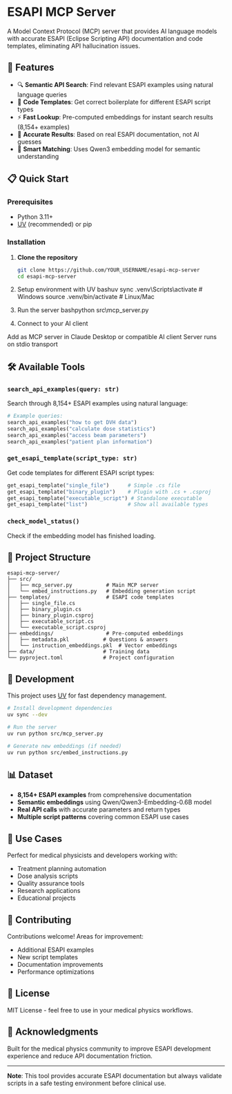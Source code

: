 # ESAPI MCP Server

A Model Context Protocol (MCP) server that provides AI language models with accurate ESAPI (Eclipse Scripting API) documentation and code templates, eliminating API hallucination issues.

## 🚀 Features

- 🔍 **Semantic API Search**: Find relevant ESAPI examples using natural language queries
- 📝 **Code Templates**: Get correct boilerplate for different ESAPI script types  
- ⚡ **Fast Lookup**: Pre-computed embeddings for instant search results (8,154+ examples)
- 🎯 **Accurate Results**: Based on real ESAPI documentation, not AI guesses
- 🧠 **Smart Matching**: Uses Qwen3 embedding model for semantic understanding

## 📋 Quick Start

### Prerequisites
- Python 3.11+
- [UV](https://docs.astral.sh/uv/) (recommended) or pip

### Installation

1. **Clone the repository**
   ```bash
   git clone https://github.com/YOUR_USERNAME/esapi-mcp-server
   cd esapi-mcp-server

2. Setup environment with UV
bashuv sync
.venv\Scripts\activate  # Windows
source .venv/bin/activate  # Linux/Mac

3. Run the server
bashpython src\mcp_server.py

4. Connect to your AI client

Add as MCP server in Claude Desktop or compatible AI client
Server runs on stdio transport



## 🛠️ Available Tools

### `search_api_examples(query: str)`

Search through 8,154+ ESAPI examples using natural language:

```python
# Example queries:
search_api_examples("how to get DVH data")
search_api_examples("calculate dose statistics")
search_api_examples("access beam parameters")
search_api_examples("patient plan information")
```

### `get_esapi_template(script_type: str)`

Get code templates for different ESAPI script types:

```python
get_esapi_template("single_file")      # Simple .cs file
get_esapi_template("binary_plugin")    # Plugin with .cs + .csproj
get_esapi_template("executable_script") # Standalone executable
get_esapi_template("list")             # Show all available types
```

### `check_model_status()`

Check if the embedding model has finished loading.

## 📁 Project Structure

```
esapi-mcp-server/
├── src/
│   ├── mcp_server.py           # Main MCP server
│   └── embed_instructions.py   # Embedding generation script
├── templates/                  # ESAPI code templates
│   ├── single_file.cs
│   ├── binary_plugin.cs
│   ├── binary_plugin.csproj
│   ├── executable_script.cs
│   └── executable_script.csproj
├── embeddings/                 # Pre-computed embeddings
│   ├── metadata.pkl           # Questions & answers
│   └── instruction_embeddings.pkl  # Vector embeddings
├── data/                      # Training data
└── pyproject.toml             # Project configuration
```


## 🔧 Development

This project uses [UV](https://docs.astral.sh/uv/) for fast dependency management.

```bash
# Install development dependencies
uv sync --dev

# Run the server
uv run python src/mcp_server.py

# Generate new embeddings (if needed)
uv run python src/embed_instructions.py
```

## 📊 Dataset

- **8,154+ ESAPI examples** from comprehensive documentation
- **Semantic embeddings** using Qwen/Qwen3-Embedding-0.6B model
- **Real API calls** with accurate parameters and return types
- **Multiple script patterns** covering common ESAPI use cases

## 🎯 Use Cases

Perfect for medical physicists and developers working with:

- Treatment planning automation
- Dose analysis scripts
- Quality assurance tools
- Research applications
- Educational projects

## 🤝 Contributing

Contributions welcome! Areas for improvement:

- Additional ESAPI examples
- New script templates
- Documentation improvements
- Performance optimizations

## 📄 License

MIT License - feel free to use in your medical physics workflows.

## 🙏 Acknowledgments

Built for the medical physics community to improve ESAPI development experience and reduce API documentation friction.

---

**Note**: This tool provides accurate ESAPI documentation but always validate scripts in a safe testing environment before clinical use.
